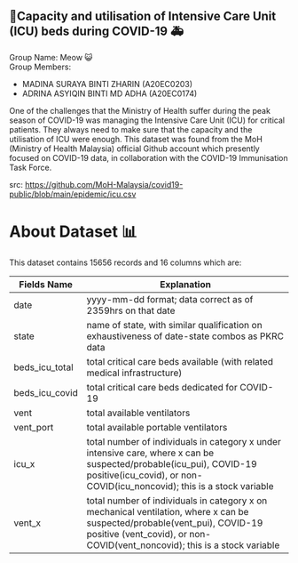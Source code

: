 ## 🏥Capacity and utilisation of Intensive Care Unit (ICU) beds during COVID-19 🚑

Group Name: Meow 😺   
Group Members: 
- MADINA SURAYA BINTI ZHARIN (A20EC0203)
- ADRINA ASYIQIN BINTI MD ADHA (A20EC0174)

One of the challenges that the Ministry of Health suffer during the peak season of COVID-19 was managing the Intensive Care Unit (ICU) for critical patients. They always need to make sure that the capacity and the utilisation of ICU were enough. This dataset was found from the MoH (Ministry of Health Malaysia) official Github account which presently focused on COVID-19 data, in collaboration with the COVID-19 Immunisation Task Force.

src: https://github.com/MoH-Malaysia/covid19-public/blob/main/epidemic/icu.csv  

# About Dataset 📊

This dataset contains 15656 records and 16 columns which are:

| Fields Name | Explanation |
| ------ | ------ |
| date | yyyy-mm-dd format; data correct as of 2359hrs on that date |
| state | name of state, with similar qualification on exhaustiveness of date-state combos as PKRC data  |
| beds_icu_total| total critical care beds available (with related medical infrastructure) |
| beds_icu_covid| total critical care beds dedicated for COVID-19  |
| vent | total available ventilators |
| vent_port | total available portable ventilators|
| icu_x | total number of individuals in category x under intensive care, where x can be suspected/probable(icu_pui), COVID-19 positive(icu_covid), or non-COVID(icu_noncovid); this is a stock variable |
| vent_x | total number of individuals in category x on mechanical ventilation, where x can be suspected/probable(vent_pui), COVID-19 positive (vent_covid), or non-COVID(vent_noncovid); this is a stock variable |
